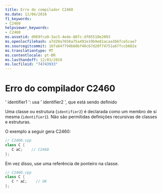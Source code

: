 ```yaml
---
title: Erro do compilador C2460
ms.date: 11/04/2016
f1_keywords:
- C2460
helpviewer_keywords:
- C2460
ms.assetid: d969fca9-3ac5-4e4e-88fc-df05510e2093
ms.openlocfilehash: a7d20a7658a75a492e19b9e81acaa3b6fce5cae7
ms.sourcegitcommit: 16fa847794b60bf40c67d20f74751a67fccb602e
ms.translationtype: MT
ms.contentlocale: pt-BR
ms.lasthandoff: 12/03/2019
ms.locfileid: "74743933"
---
```

# <a name="compiler-error-c2460"></a>Erro do compilador C2460

' identifier1 ': usa ' identifier2 ', que está sendo definido

Uma classe ou estrutura (`identifier2`) é declarada como um membro de si mesma (`identifier1`). Não são permitidas definições recursivas de classes e estruturas.

O exemplo a seguir gera C2460:

```cpp
// C2460.cpp
class C {
   C aC;    // C2460
};
```

Em vez disso, use uma referência de ponteiro na classe.

```cpp
// C2460.cpp
class C {
   C * aC;    // OK
};
```
